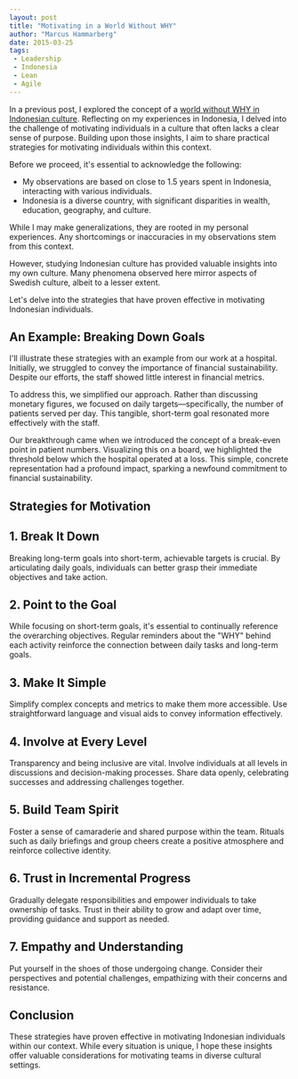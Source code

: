 ```yaml
---
layout: post
title: "Motivating in a World Without WHY"
author: "Marcus Hammarberg"
date: 2015-03-25
tags:
 - Leadership
 - Indonesia
 - Lean
 - Agile
---
```


In a previous post, I explored the concept of a <a href="https://www.marcusoft.net/2015/03/a-world-without-why--what-motivates-indonesian-people.html">world without WHY in Indonesian culture</a>. Reflecting on my experiences in Indonesia, I delved into the challenge of motivating individuals in a culture that often lacks a clear sense of purpose. Building upon those insights, I aim to share practical strategies for motivating individuals within this context.

Before we proceed, it's essential to acknowledge the following:

* My observations are based on close to 1.5 years spent in Indonesia, interacting with various individuals.
* Indonesia is a diverse country, with significant disparities in wealth, education, geography, and culture.

While I may make generalizations, they are rooted in my personal experiences. Any shortcomings or inaccuracies in my observations stem from this context.

However, studying Indonesian culture has provided valuable insights into my own culture. Many phenomena observed here mirror aspects of Swedish culture, albeit to a lesser extent.

Let's delve into the strategies that have proven effective in motivating Indonesian individuals.

## An Example: Breaking Down Goals

I'll illustrate these strategies with an example from our work at a hospital. Initially, we struggled to convey the importance of financial sustainability. Despite our efforts, the staff showed little interest in financial metrics.

To address this, we simplified our approach. Rather than discussing monetary figures, we focused on daily targets—specifically, the number of patients served per day. This tangible, short-term goal resonated more effectively with the staff.

Our breakthrough came when we introduced the concept of a break-even point in patient numbers. Visualizing this on a board, we highlighted the threshold below which the hospital operated at a loss. This simple, concrete representation had a profound impact, sparking a newfound commitment to financial sustainability.

## Strategies for Motivation

## 1. Break It Down

Breaking long-term goals into short-term, achievable targets is crucial. By articulating daily goals, individuals can better grasp their immediate objectives and take action.

## 2. Point to the Goal

While focusing on short-term goals, it's essential to continually reference the overarching objectives. Regular reminders about the "WHY" behind each activity reinforce the connection between daily tasks and long-term goals.

## 3. Make It Simple

Simplify complex concepts and metrics to make them more accessible. Use straightforward language and visual aids to convey information effectively.

## 4. Involve at Every Level

Transparency and being inclusive are vital. Involve individuals at all levels in discussions and decision-making processes. Share data openly, celebrating successes and addressing challenges together.

## 5. Build Team Spirit

Foster a sense of camaraderie and shared purpose within the team. Rituals such as daily briefings and group cheers create a positive atmosphere and reinforce collective identity.

## 6. Trust in Incremental Progress

Gradually delegate responsibilities and empower individuals to take ownership of tasks. Trust in their ability to grow and adapt over time, providing guidance and support as needed.

## 7. Empathy and Understanding

Put yourself in the shoes of those undergoing change. Consider their perspectives and potential challenges, empathizing with their concerns and resistance.

## Conclusion

These strategies have proven effective in motivating Indonesian individuals within our context. While every situation is unique, I hope these insights offer valuable considerations for motivating teams in diverse cultural settings.
